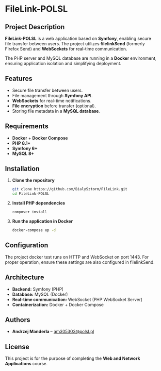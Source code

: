 # FileLink-POLSL

## Project Description

**FileLink-POLSL** is a web application based on **Symfony**, enabling secure file transfer between users. The project utilizes **filelinkSend** (formerly Firefox Send) and **WebSockets** for real-time communication.

The PHP server and MySQL database are running in a **Docker** environment, ensuring application isolation and simplifying deployment.

## Features

- Secure file transfer between users.
- File management through **Symfony API**.
- **WebSockets** for real-time notifications.
- **File encryption** before transfer (optional).
- Storing file metadata in a **MySQL database**.

## Requirements

- **Docker** + **Docker Compose**
- **PHP 8.1+**
- **Symfony 6+**
- **MySQL 8+**

## Installation

1. **Clone the repository**
   ```sh
   git clone https://github.com/BialySztorm/FileLink.git
   cd FileLink-POLSL
   ```

2. **Install PHP dependencies**
   ```sh
   composer install
   ```

3. **Run the application in Docker**
   ```sh
   docker-compose up -d
   ```

## Configuration

The project docker test runs on HTTP and WebSocket on port 1443. For proper operation, ensure these settings are also configured in filelinkSend.

## Architecture

- **Backend:** Symfony (PHP)
- **Database:** MySQL (Docker)
- **Real-time communication:** WebSocket (PHP WebSocket Server)
- **Containerization:** Docker + Docker Compose

## Authors

- **Andrzej Manderla** – [am305303@polsl.pl](mailto:am305303@polsl.pl)

## License

This project is for the purpose of completing the **Web and Network Applications** course.